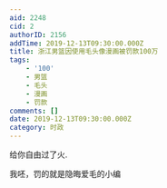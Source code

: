 ```yaml
---
aid: 2248
cid: 2
authorID: 2156
addTime: 2019-12-13T09:30:00.000Z
title: 浙江男篮因使用毛头像漫画被罚款100万
tags:
    - '100'
    - 男篮
    - 毛头
    - 漫画
    - 罚款
comments: []
date: 2019-12-13T09:30:00.000Z
category: 时政
---
```


给你自由过了火.

我呸，罚的就是隐晦爱毛的小编
